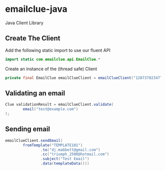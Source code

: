 emailclue-java
==============

Java Client Library

Create The Client
-----------------

Add the following static import to use our fluent API

```java
import static com.emailclue.api.EmailClue.*
```

Create an instance of the (thread safe) Client
```java
private final EmailClue emailClueClient = emailClueClient("12873782347TOKEN"));
```


Validating an email
-------------------
```java
Clue validationResult = emailClueClient.validate(
        email("test@example.com")
);
```


Sending email
-------------
```java
emailClueClient.sendEmail(
        fromTemplate("TEMPLATE101")
                .to("dj.mabbett@gmail.com")
                .cc("triumph_2500@hotmail.com")
                .subject("Test Email")
                .data(templateData()))
```